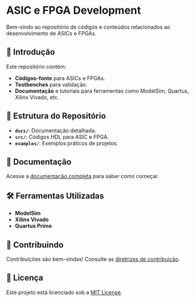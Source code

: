 # ASIC e FPGA Development

Bem-vindo ao repositório de códigos e conteúdos relacionados ao desenvolvimento de ASICs e FPGAs.

## 🚀 Introdução

Este repositório contém:

- **Códigos-fonte** para ASICs e FPGAs.
- **Testbenches** para validação.
- **Documentação** e tutoriais para ferramentas como ModelSim, Quartus, Xilinx Vivado, etc.

## 📂 Estrutura do Repositório

- **`docs/`**: Documentação detalhada.
- **`src/`**: Códigos HDL para ASIC e FPGA.
- **`examples/`**: Exemplos práticos de projetos.

## 📘 Documentação

Acesse a [documentação completa](docs/intro/README.md) para saber como começar.

## 🛠️ Ferramentas Utilizadas

- **ModelSim**
- **Xilinx Vivado**
- **Quartus Prime**

## 🤝 Contribuindo

Contribuições são bem-vindas! Consulte as [diretrizes de contribuição](CONTRIBUTING.md).

## 📄 Licença

Este projeto está licenciado sob a [MIT License](LICENSE).

